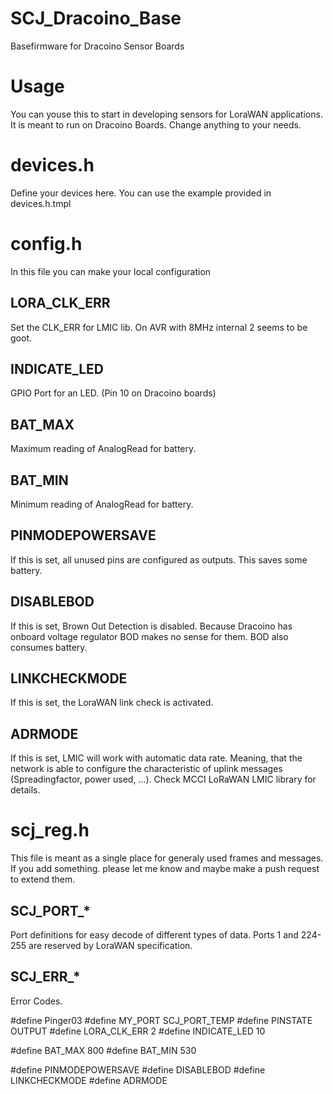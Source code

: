 # SCJ_Dracoino_Base
Basefirmware for Dracoino Sensor Boards

# Usage
You can youse this to start in developing sensors for LoraWAN applications. It is meant to run on Dracoino Boards. Change anything to your needs.

# devices.h
Define your devices here. You can use the example provided in devices.h.tmpl

# config.h
In this file you can make your local configuration

## LORA_CLK_ERR
Set the CLK_ERR for LMIC lib. On AVR with 8MHz internal 2 seems to be goot.

## INDICATE_LED
GPIO Port for an LED. (Pin 10 on Dracoino boards)

## BAT_MAX
Maximum reading of AnalogRead for battery.

## BAT_MIN
Minimum reading of AnalogRead for battery.

## PINMODEPOWERSAVE
If this is set, all unused pins are configured as outputs. This saves some battery.

## DISABLEBOD
If this is set, Brown Out Detection is disabled. Because Dracoino has onboard voltage regulator BOD makes no sense for them.
BOD also consumes battery.

## LINKCHECKMODE
If this is set, the LoraWAN link check is activated.

## ADRMODE
If this is set, LMIC will work with automatic data rate. Meaning, that the network is able to configure the characteristic of uplink messages (Spreadingfactor, power used, ...).
Check MCCI LoRaWAN LMIC library for details.

# scj_reg.h
This file is meant as a single place for generaly used frames and messages. 
If you add something. please let me know and maybe make a push request to extend them.

## SCJ_PORT_*
Port definitions for easy decode of different types of data. Ports 1 and 224-255 are reserved by LoraWAN specification.

## SCJ_ERR_*
Error Codes.



#define Pinger03
#define MY_PORT             SCJ_PORT_TEMP
#define PINSTATE            OUTPUT
#define LORA_CLK_ERR        2
#define INDICATE_LED        10

#define BAT_MAX             800
#define BAT_MIN             530

#define PINMODEPOWERSAVE
#define DISABLEBOD
#define LINKCHECKMODE
#define ADRMODE